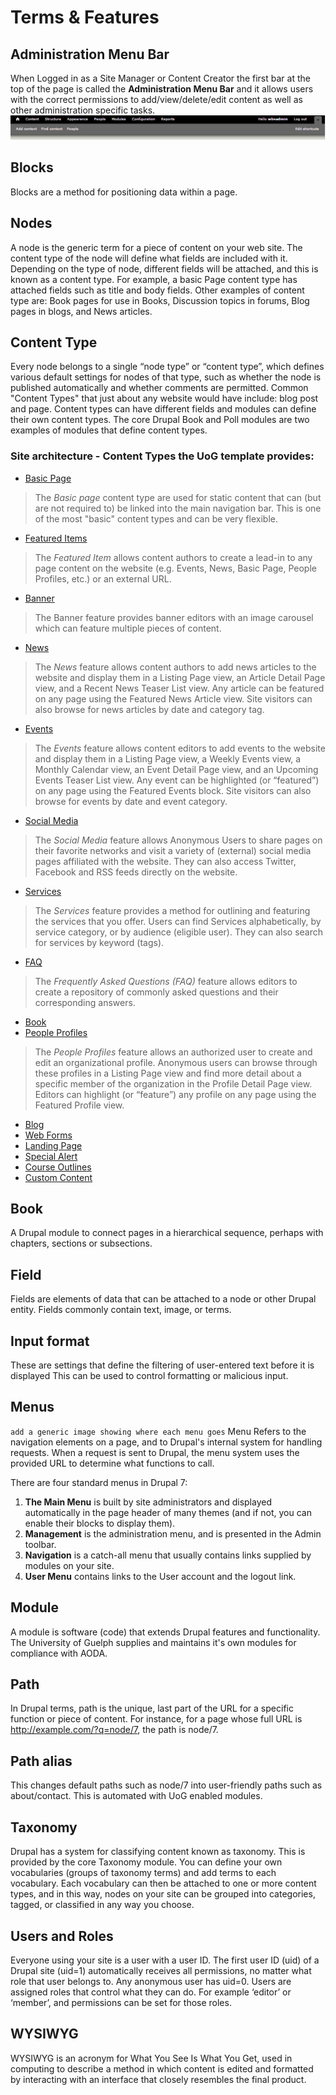 # Terms & Features
## Administration Menu Bar
When Logged in as a Site Manager or Content Creator the first bar at the top of the page is called the **Administration Menu Bar** and it allows users with the correct permissions to add/view/delete/edit content as well as other administration specific tasks.
![Administration Menu Bar](images/admin_menu_bar.png)

## Blocks
Blocks are a method for positioning data within a page.

## Nodes
A node is the generic term for a piece of content on your web site. The content type of the node will define what fields are included with it. Depending on the type of node, different fields will be attached, and this is known as a content type. For example, a basic Page content type has attached fields such as title and body fields. Other examples of content type are: Book pages for use in Books, Discussion topics in forums, Blog pages in blogs, and News articles.

## Content Type
Every node belongs to a single “node type” or “content type”, which defines various default settings for nodes of that type, such as whether the node is published automatically and whether comments are permitted. Common "Content Types" that just about any website would have include: blog post and page. Content types can have different fields and modules can define their own content types. The core Drupal Book and Poll modules are two examples of modules that define content types.

### Site architecture - Content Types the UoG template provides:
* [Basic Page](features/howto-page.md)
> The *Basic page* content type are used for static content that can (but are not required to) be linked into the main navigation bar. This is one of the most "basic" content types and can be very flexible.

* [Featured Items](features/howto-featured.md)
> The *Featured Item* allows content authors to create a lead-in to any page content on the website (e.g. Events, News, Basic Page, People Profiles, etc.) or an external URL.

* [Banner](features/howto-banner.md)
> The Banner feature provides banner editors with an image carousel which can feature multiple pieces of content.

* [News](features/howto-news.md)
> The *News* feature allows content authors to add news articles to the website and display them in a Listing Page view, an Article Detail Page view, and a Recent News Teaser List view. Any article can be featured on any page using the Featured News Article view. Site visitors can also browse for news articles by date and category tag.

* [Events](features/howto-events.md)
> The *Events* feature allows content editors to add events to the website and display them in a Listing Page view, a Weekly Events view, a Monthly Calendar view, an Event Detail Page view, and an Upcoming Events Teaser List view. Any event can be highlighted (or “featured”) on any page using the Featured Events block. Site visitors can also browse for events by date and event category.

* [Social Media](features/howto-socialmedia.md)
> The *Social Media* feature allows Anonymous Users to share pages on their favorite networks and visit a variety of (external) social media pages affiliated with the website. They can also access Twitter, Facebook and RSS feeds directly on the website.

* [Services](features/howto-services.md)
> The *Services* feature provides a method for outlining and featuring the services that you offer. Users can find Services alphabetically, by service category, or by audience (eligible user). They can also search for services by keyword (tags).

* [FAQ](features/howto-FAQ.md)
> The *Frequently Asked Questions (FAQ)* feature allows editors to create a repository of commonly asked questions and their corresponding answers.

* [Book](features/howto-book.md)
* [People Profiles](features/howto-profiles.md)
> The *People Profiles* feature allows an authorized user to create and edit an organizational profile. Anonymous users can browse through these profiles in a Listing Page view and find more detail about a specific member of the organization in the Profile Detail Page view. Editors can highlight (or “feature”) any profile on any page using the Featured Profile view.

* [Blog](features/howto-blog.md)
* [Web Forms](features/howto-webforms.md)
* [Landing Page](features/howto-landingpag.md)
* [Special Alert](features/howto-specialalert.md)
* [Course Outlines](features/howto-courseoutlines.md)
* [Custom Content](features/howto-customcon.md)

## Book
A Drupal module to connect pages in a hierarchical sequence, perhaps with chapters,
sections or subsections.
## Field
Fields are elements of data that can be attached to a node or other Drupal entity. Fields
commonly contain text, image, or terms.
## Input format
These are settings that define the filtering of user-entered text before it is displayed This can be used to control formatting or malicious input.
## Menus
`add a generic image showing where each menu goes`
Menu Refers to the navigation elements on a page, and to Drupal's internal system for handling requests. When a request is sent to Drupal, the menu system uses the provided URL to determine what functions to call.

There are four standard menus in Drupal 7:
1. **The Main Menu** is built by site administrators and displayed automatically in the page header of many themes (and if not, you can enable their blocks to display them).
2. **Management** is the administration menu, and is presented in the Admin toolbar.
3. **Navigation** is a catch-all menu that usually contains links supplied by modules on your site.
4. **User Menu** contains links to the User account and the logout link.

## Module
A module is software (code) that extends Drupal features and functionality. The University of Guelph supplies and maintains it's own modules for compliance with AODA.

## Path
In Drupal terms, path is the unique, last part of the URL for a specific function or piece of content. For instance, for a page whose full URL is http://example.com/?q=node/7, the path is node/7.

## Path alias
This changes default paths such as node/7 into user-friendly paths such as about/contact. This is automated with UoG enabled modules.

## Taxonomy
Drupal has a system for classifying content known as taxonomy. This is provided by the core Taxonomy module. You can define your own vocabularies (groups of taxonomy terms) and add terms to each vocabulary. Each vocabulary can then be attached to one or more content types, and in this way, nodes on your site can be grouped into categories, tagged, or classified in any way you choose.

## Users and Roles
Everyone using your site is a user with a user ID. The first user ID (uid) of a Drupal site (uid=1) automatically receives all permissions, no matter what role that user belongs to. Any anonymous user has uid=0. Users are assigned roles that control what they can do. For example ‘editor’ or ‘member’, and permissions can be set for those roles.

## WYSIWYG
WYSIWYG is an acronym for What You See Is What You Get, used in computing to describe a method in which content is edited and formatted by interacting with an interface that closely resembles the final product.
